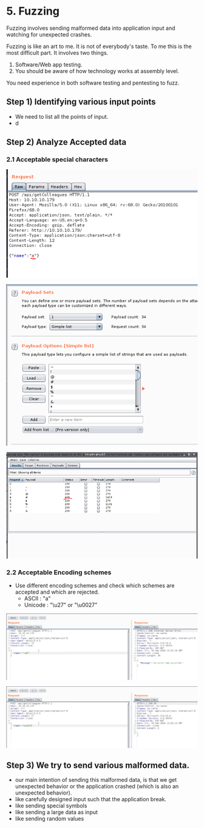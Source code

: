 # 5. Fuzzing

Fuzzing involves sending malformed data into application input and watching for unexpected crashes.

Fuzzing is like an art to me. It is not of everybody's taste. To me this is the most difficult part. It involves two things.

1. Software/Web app testing.
2. You should be aware of how technology works at assembly level.

You need experience in both software testing and pentesting to fuzz.

## Step 1\) Identifying various input points

* We need to list all the points of input.
* d

## Step 2\) Analyze Accepted data

### 2.1 Acceptable special characters



![Original Request](../.gitbook/assets/image%20%2899%29.png)

![list of all special characters](../.gitbook/assets/image%20%28100%29.png)

![&quot;\#&quot; is unacceptable special character](../.gitbook/assets/image%20%28101%29.png)

### 2.2 Acceptable Encoding schemes

* Use different encoding schemes and check which schemes are accepted and which are rejected.
  * ASCII : "a"
  * Unicode : "\u27" or "\u0027"

![HTTP code 500 : encoding not acceptable](../.gitbook/assets/image%20%28102%29.png)

![HTTP code 200 : encoding acceptable](../.gitbook/assets/image%20%28103%29.png)

## Step 3\) We try to send various malformed data.

* our main intention of sending this malformed data, is that we get unexpected behavior or the application crashed \(which is also an unexpected behavior\).
* like carefully designed input such that the application break.
* like sending special symbols
* like sending a large data as input
* like sending random values



